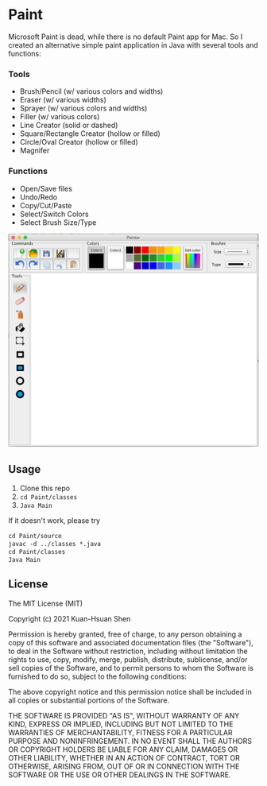 # Paint
Microsoft Paint is dead, while there is no default Paint app for Mac. So I created an alternative simple paint application in Java with several tools and functions:

### Tools 
- Brush/Pencil (w/ various colors and widths)
- Eraser (w/ various widths)
- Sprayer (w/ various colors and widths)
- Filler (w/ various colors)
- Line Creator (solid or dashed)
- Square/Rectangle Creator (hollow or filled)
- Circle/Oval Creator (hollow or filled)
- Magnifer

### Functions 
- Open/Save files
- Undo/Redo
- Copy/Cut/Paste
- Select/Switch Colors
- Select Brush Size/Type

<p align="center">
	<img src="snapshot.png"/>
</p>

## Usage

1. Clone this repo
2. `cd Paint/classes`
3. `Java Main`

If it doesn't work, please try 
```
cd Paint/source
javac -d ../classes *.java
cd Paint/classes
Java Main
```

## License

The MIT License (MIT)

Copyright (c) 2021 Kuan-Hsuan Shen

Permission is hereby granted, free of charge, to any person obtaining a copy
of this software and associated documentation files (the "Software"), to deal
in the Software without restriction, including without limitation the rights
to use, copy, modify, merge, publish, distribute, sublicense, and/or sell
copies of the Software, and to permit persons to whom the Software is
furnished to do so, subject to the following conditions:

The above copyright notice and this permission notice shall be included in
all copies or substantial portions of the Software.

THE SOFTWARE IS PROVIDED "AS IS", WITHOUT WARRANTY OF ANY KIND, EXPRESS OR
IMPLIED, INCLUDING BUT NOT LIMITED TO THE WARRANTIES OF MERCHANTABILITY,
FITNESS FOR A PARTICULAR PURPOSE AND NONINFRINGEMENT. IN NO EVENT SHALL THE
AUTHORS OR COPYRIGHT HOLDERS BE LIABLE FOR ANY CLAIM, DAMAGES OR OTHER
LIABILITY, WHETHER IN AN ACTION OF CONTRACT, TORT OR OTHERWISE, ARISING FROM,
OUT OF OR IN CONNECTION WITH THE SOFTWARE OR THE USE OR OTHER DEALINGS IN
THE SOFTWARE.
